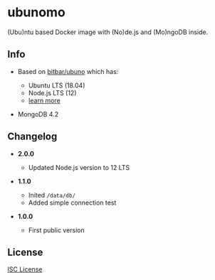 # ubunomo

(Ubu)ntu based Docker image with (No)de.js and (Mo)ngoDB inside.

## Info

* Based on [bitbar/ubuno](https://github.com/bitbar/ubuno) which has:

  * Ubuntu LTS (18.04)
  * Node.js LTS (12)
  * [learn more](https://github.com/bitbar/ubuno)

* MongoDB 4.2

## Changelog

* **2.0.0**

  * Updated Node.js version to 12 LTS

* **1.1.0**

  * Inited `/data/db/`
  * Added simple connection test

* **1.0.0**

  * First public version

## License

[ISC License](LICENSE)

